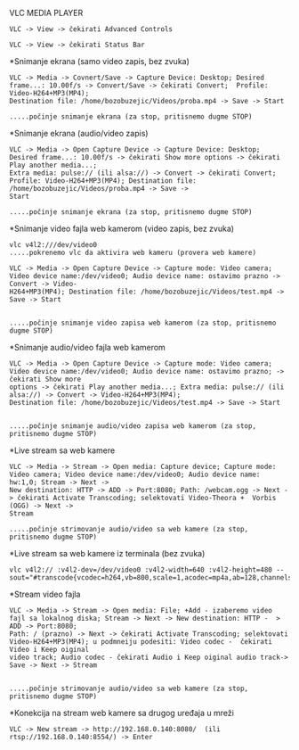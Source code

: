 VLC MEDIA PLAYER


    VLC -> View -> čekirati Advanced Controls

    VLC -> View -> čekirati Status Bar


*Snimanje ekrana (samo video zapis, bez zvuka)

    VLC -> Media -> Covnert/Save -> Capture Device: Desktop; Desired frame...: 10.00f/s -> Convert/Save -> čekirati Convert;  Profile: Video-H264+MP3(MP4); 
    Destination file: /home/bozobuzejic/Videos/proba.mp4 -> Save -> Start    
                                                                         .....počinje snimanje ekrana (za stop, pritisnemo dugme STOP)

*Snimanje ekrana (audio/video zapis)

    VLC -> Media -> Open Capture Device -> Capture Device: Desktop; Desired frame...: 10.00f/s -> čekirati Show more options -> čekirati    Play another media...;
    Extra media: pulse:// (ili alsa://) -> Convert -> čekirati Convert;  Profile: Video-H264+MP3(MP4); Destination file: /home/bozobuzejic/Videos/proba.mp4 -> Save -> 
    Start     
                                                                         .....počinje snimanje ekrana (za stop, pritisnemo dugme STOP)

*Snimanje video fajla web kamerom (video zapis, bez zvuka)

    vlc v4l2:///dev/video0                                               .....pokrenemo vlc da aktivira web kameru (provera web kamere)

    VLC -> Media -> Open Capture Device -> Capture mode: Video camera;  Video device name:/dev/video0; Audio device name: ostavimo prazno -> Convert -> Video-
    H264+MP3(MP4); Destination file: /home/bozobuzejic/Videos/test.mp4 -> Save -> Start     
                                              
                                                                         .....počinje snimanje video zapisa web kamerom (za stop, pritisnemo dugme STOP)                                                                    
*Snimanje audio/video fajla web kamerom 

    VLC -> Media -> Open Capture Device -> Capture mode: Video camera;  Video device name:/dev/video0; Audio device name: ostavimo prazno; -> čekirati Show more 
    options -> čekirati Play another media...; Extra media: pulse:// (ili alsa://) -> Convert -> Video-H264+MP3(MP4); 
    Destination file: /home/bozobuzejic/Videos/test.mp4 -> Save -> Start     
                                              
                                                                         .....počinje snimanje audio/video zapisa web kamerom (za stop,  pritisnemo dugme STOP)                                                                                                                                                                                                                                                                                  
*Live stream sa web kamere

    VLC -> Media -> Stream -> Open media: Capture device; Capture mode: Video camera; Video device name:/dev/video0; Audio device name: hw:1,0; Stream -> Next ->
    New destination: HTTP -> ADD -> Port:8080; Path: /webcam.ogg -> Next -> čekirati Activate Transcoding; selektovati Video-Theora +  Vorbis (OGG) -> Next ->
    Stream
                                                                         .....počinje strimovanje audio/video sa web kamere (za stop,  pritisnemo dugme STOP)

*Live stream sa web kamere iz terminala (bez zvuka)

    vlc v4l2:// :v4l2-dev=/dev/video0 :v4l2-width=640 :v4l2-height=480 --sout="#transcode{vcodec=h264,vb=800,scale=1,acodec=mp4a,ab=128,channels=2,samplerate=44100}:rtp{sdp=rtsp://:8554/}" 


*Stream video fajla

    VLC -> Media -> Stream -> Open media: File; +Add - izaberemo video fajl sa lokalnog diska; Stream -> Next -> New destination: HTTP -  > ADD -> Port:8080; 
    Path: / (prazno) -> Next -> čekirati Activate Transcoding; selektovati Video-H264+MP3(MP4); u podmneiju podesiti: Video codec -  čekirati Video i Keep oiginal 
    video track; Audio codec - čekirati Audio i Keep oiginal audio track-> Save -> Next -> Stream

                                                                         .....počinje strimovanje audio/video sa web kamere (za stop, pritisnemo dugme STOP)  
                                                                     
*Konekcija na stream web kamere sa drugog uređaja u mreži

    VLC -> New stream -> http://192.168.0.140:8080/  (ili rtsp://192.168.0.140:8554/) -> Enter
